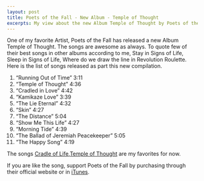 ```yaml
---
layout: post
title: Poets of the Fall - New Album - Temple of Thought
excerpts: My view about the new Album Temple of Thought by Poets of the Fall and compilation of all songs. Listen to the songs and comment on them.
---
```


One of my favorite Artist, Poets of the Fall has released a new Album Temple of Thought. The songs are awesome as always. To quote few of their best songs in other albums according to me, Stay in Signs of Life, Sleep in Signs of Life, Where do we draw the line in Revolution Roulette. Here is the list of songs released as part this new compilation.

1. “Running Out of Time” 3:11
2.  “Temple of Thought”   4:36
3.  “Cradled in Love” 4:42
4.  “Kamikaze Love”   3:39
5.  “The Lie Eternal” 4:32
6.  “Skin”    4:27
7.  “The Distance”    5:04
8.  “Show Me This Life”   4:27
9.  “Morning Tide”    4:39
10. “The Ballad of Jeremiah Peacekeeper”  5:05
11. “The Happy Song”  4:19

The songs [Cradle of Life](http://www.youtube.com/watch?v=mVFTDT3o5Es),[Temple of Thought](http://www.youtube.com/watch?v=pzWP7Q21A4E) are my favorites for now.

If you are like the song, support Poets of the Fall by purchasing through their official website or in [iTunes](http://itunes.apple.com/us/album/temple-of-thought/id511686952).
